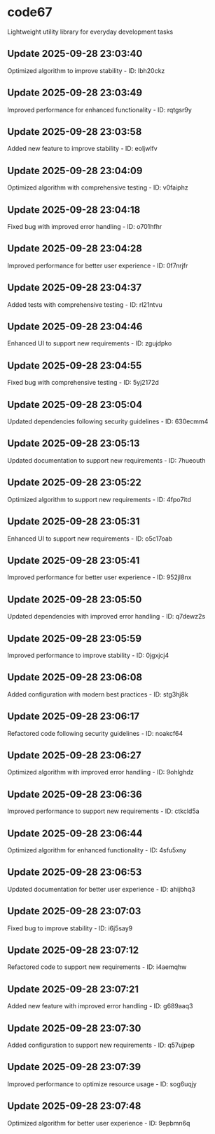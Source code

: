 # code67
Lightweight utility library for everyday development tasks

## Update 2025-09-28 23:03:40
Optimized algorithm to improve stability - ID: lbh20ckz


## Update 2025-09-28 23:03:49
Improved performance for enhanced functionality - ID: rqtgsr9y


## Update 2025-09-28 23:03:58
Added new feature to improve stability - ID: eoljwlfv


## Update 2025-09-28 23:04:09
Optimized algorithm with comprehensive testing - ID: v0faiphz


## Update 2025-09-28 23:04:18
Fixed bug with improved error handling - ID: o701hfhr


## Update 2025-09-28 23:04:28
Improved performance for better user experience - ID: 0f7nrjfr


## Update 2025-09-28 23:04:37
Added tests with comprehensive testing - ID: rl21ntvu


## Update 2025-09-28 23:04:46
Enhanced UI to support new requirements - ID: zgujdpko


## Update 2025-09-28 23:04:55
Fixed bug with comprehensive testing - ID: 5yj2172d


## Update 2025-09-28 23:05:04
Updated dependencies following security guidelines - ID: 630ecmm4


## Update 2025-09-28 23:05:13
Updated documentation to support new requirements - ID: 7hueouth


## Update 2025-09-28 23:05:22
Optimized algorithm to support new requirements - ID: 4fpo7itd


## Update 2025-09-28 23:05:31
Enhanced UI to support new requirements - ID: o5c17oab


## Update 2025-09-28 23:05:41
Improved performance for better user experience - ID: 952jl8nx


## Update 2025-09-28 23:05:50
Updated dependencies with improved error handling - ID: q7dewz2s


## Update 2025-09-28 23:05:59
Improved performance to improve stability - ID: 0jgxjcj4


## Update 2025-09-28 23:06:08
Added configuration with modern best practices - ID: stg3hj8k


## Update 2025-09-28 23:06:17
Refactored code following security guidelines - ID: noakcf64


## Update 2025-09-28 23:06:27
Optimized algorithm with improved error handling - ID: 9ohlghdz


## Update 2025-09-28 23:06:36
Improved performance to support new requirements - ID: ctkcld5a


## Update 2025-09-28 23:06:44
Optimized algorithm for enhanced functionality - ID: 4sfu5xny


## Update 2025-09-28 23:06:53
Updated documentation for better user experience - ID: ahijbhq3


## Update 2025-09-28 23:07:03
Fixed bug to improve stability - ID: i6j5say9


## Update 2025-09-28 23:07:12
Refactored code to support new requirements - ID: i4aemqhw


## Update 2025-09-28 23:07:21
Added new feature with improved error handling - ID: g689aaq3


## Update 2025-09-28 23:07:30
Added configuration to support new requirements - ID: q57ujpep


## Update 2025-09-28 23:07:39
Improved performance to optimize resource usage - ID: sog6uqjy


## Update 2025-09-28 23:07:48
Optimized algorithm for better user experience - ID: 9epbmn6q

